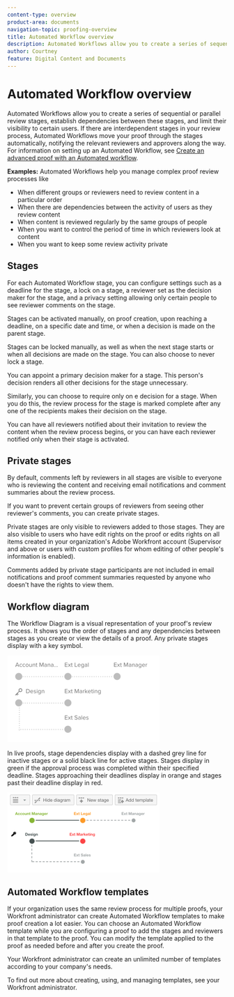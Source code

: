 ```yaml
---
content-type: overview
product-area: documents
navigation-topic: proofing-overview
title: Automated Workflow overview
description: Automated Workflows allow you to create a series of sequential or parallel review stages, establish dependencies between these stages, and limit their visibility to certain users. If there are interdependent stages in your review process, Automated Workflows move your proof through the stages automatically, notifying the relevant reviewers and approvers along the way. For information on setting up an Automated Workflow, see Create an advanced proof with an Automated workflow.
author: Courtney
feature: Digital Content and Documents
---
```


# Automated Workflow overview

Automated Workflows allow you to create a series of sequential or parallel review stages, establish dependencies between these stages, and limit their visibility to certain users. If there are interdependent stages in your review process, Automated Workflows move your proof through the stages automatically, notifying the relevant reviewers and approvers along the way. For information on setting up an Automated Workflow, see [Create an advanced proof with an Automated workflow](../../../review-and-approve-work/proofing/creating-proofs-within-workfront/create-automated-proof-workflow.md).

**Examples:**  Automated Workflows help you manage complex proof review processes like

* When different groups or reviewers need to review content in a particular order 
* When there are dependencies between the activity of users as they review content
* When content is reviewed regularly by the same groups of people
* When you want to control the period of time in which reviewers look at content
* When you want to keep some review activity private

## Stages

For each Automated Workflow stage, you can configure settings such as a deadline for the stage, a lock on a stage, a reviewer set as the decision maker for the stage, and a privacy setting allowing only certain people to see reviewer comments on the stage.

Stages can be activated manually, on proof creation, upon reaching a deadline, on a specific date and time, or when a decision is made on the parent stage.

Stages can be locked manually, as well as when the next stage starts or when all decisions are made on the stage. You can also choose to never lock a stage.

You can appoint a primary decision maker for a stage. This person's decision renders all other decisions for the stage unnecessary.

Similarly, you can choose to require only on e decision for a stage. When you do this, the review process for the stage is marked complete after any one of the recipients makes their decision on the stage.

You can have all reviewers notified about their invitation to review the content when the review process begins, or you can have each reviewer notified only when their stage is activated.

## Private stages

By default, comments left by reviewers in all stages are visible to everyone who is reviewing the content and receiving email notifications and comment summaries about the review process.

If you want to prevent certain groups of reviewers from seeing other reviewer's comments, you can create private stages.

Private stages are only visible to reviewers added to those stages. They are also visible to users who have edit rights on the proof or edits rights on all items created in your organization's Adobe Workfront account (Supervisor and above or users with custom profiles for whom editing of other people's information is enabled).

Comments added by private stage participants are not included in email notifications and proof comment summaries requested by anyone who doesn't have the rights to view them.

## Workflow diagram

The Workflow Diagram is a visual representation of your proof's review process. It shows you the order of stages and any dependencies between stages as you create or view the details of a proof. Any private stages display with a key symbol.

![intro-to-aw-example-diagram.png](assets/intro-to-aw-example-diagram-350x199.png)

In live proofs, stage dependencies display with a dashed grey line for inactive stages or a solid black line for active stages. Stages display in green if the approval process was completed within their specified deadline. Stages approaching their deadlines display in orange and stages past their deadline display in red.

![workflow_2.png](assets/workflow-2-350x183.png)

## Automated Workflow templates

If your organization uses the same review process for multiple proofs, your Workfront administrator can create Automated Workflow templates to make proof creation a lot easier. You can choose an Automated Workflow template while you are configuring a proof to add the stages and reviewers in that template to the proof. You can modify the template applied to the proof as needed before and after you create the proof.

Your Workfront administrator can create an unlimited number of templates according to your company's needs.

To find out more about creating, using, and managing templates, see your Workfront administrator.
